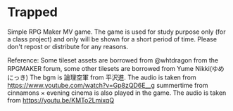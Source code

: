 # Trapped

Simple RPG Maker MV game. The game is used for study purpose only (for a class project) and only will be shown for a short period of time. Please don't repost or distribute for any reasons.

Reference:
Some tileset assets are borrowed from @whtdragon from the RPGMAKER forum, some other tilesets are borrowed from Yume Nikki(ゆめにっき)
The bgm is 論理空軍 from 平沢進. The audio is taken from https://www.youtube.com/watch?v=Gp8zQD6E__g
summertime from cinnamons × evening cinema is also played in the game. The audio is taken from https://youtu.be/KMTo2LmixqQ
